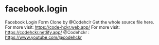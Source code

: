 # facebook.login
Facebook Login Form Clone by @Codehclr Get the whole source file here. For more visit: https://code-hckr.web.app/ For more visit: https://codehckr.netlify.app/ @Codehckr : https://www.youtube.com/@codehckr
